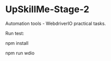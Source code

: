 # UpSkillMe-Stage-2

Automation tools - WebdriverIO practical tasks.

Run test:

npm install

npm run wdio
